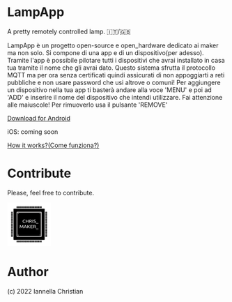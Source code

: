 # LampApp
A pretty remotely controlled lamp.
🇮🇹/🇬🇧

LampApp è un progetto open-source e open_hardware dedicato ai maker ma non solo.
Si compone di una app e di un dispositivo(per adesso).
Tramite l'app è possibile pilotare tutti i dispositivi che avrai installato in casa tua tramite il nome che gli avrai dato.
Questo sistema sfrutta il protocollo MQTT ma per ora senza certificati quindi assicurati di non appoggiarti a reti pubbliche e non usare password
che usi altrove o comuni!
Per aggiungere un dispositivo nella tua app ti basterà andare alla voce 'MENU' e poi ad 'ADD' e inserire il nome del dispositivo che intendi utilizzare.
Fai attenzione alle maiuscole!
Per rimuoverlo usa il pulsante 'REMOVE'



[Download for Android](https://play.google.com/store/apps/details?id=com.lampapp.lampapp&hl=it&gl=IT) 

iOS: coming soon 




[How it works?(Come funziona?)](https://github.com/ChristianIannella/LampApp/blob/main/LampApp_1.2/README.md)

# Contribute
Please, feel free to contribute.


![Alt text](LampApp_1.2/images/Logo_100x100.png?raw=true "Title") 


# Author
(c) 2022 Iannella Christian
